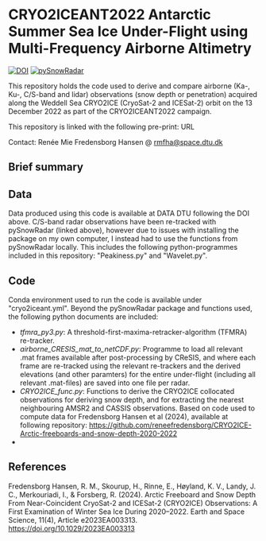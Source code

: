 # CRYO2ICEANT2022 Antarctic Summer Sea Ice Under-Flight using Multi-Frequency Airborne Altimetry
[![DOI](https://badgen.net/badge/DATADTU/10.11583%2FDTU.26732227/red)](https://figshare.com/s/9626392bca7b9c2a32e9) [![pySnowRadar](https://badgen.net/badge/pySnowRadar/10.5281%2Fzenodo.4071947/blue)](https://github.com/kingjml/pySnowRadar)

This repository holds the code used to derive and compare airborne (Ka-, Ku-, C/S-band and lidar) observations (snow depth or penetration) acquired along the Weddell Sea CRYO2ICE (CryoSat-2 and ICESat-2) orbit on the 13 December 2022 as part of the CRYO2ICEANT2022 campaign. 

This repository is linked with the following pre-print: URL

Contact: Renée Mie Fredensborg Hansen @ rmfha@space.dtu.dk

## Brief summary


## Data
Data produced using this code is available at DATA DTU following the DOI above. 
C/S-band radar observations have been re-tracked with pySnowRadar (linked above), however due to issues with installing the package on my own computer, I instead had to use the functions from pySnowRadar locally. This includes the following python-programmes included in this repository: "Peakiness.py" and "Wavelet.py".

## Code
Conda environment used to run the code is available under "cryo2iceant.yml". Beyond the pySnowRadar package and functions used, the following python documents are included: 
- _tfmra_py3.py_: A threshold-first-maxima-retracker-algorithm (TFMRA) re-tracker.
- _airborne_CRESIS_mat_to_netCDF.py_: Programme to load all relevant .mat frames available after post-processing by CReSIS, and where each frame are re-tracked using the relevant re-trackers and the derived elevations (and other paramters) for the entire under-flight (including all relevant .mat-files) are saved into one file per radar.
- _CRYO2ICE_func.py_: Functions to derive the CRYO2ICE collocated observations for deriving snow depth, and for extracting the nearest neighbouring AMSR2 and CASSIS observations. Based on code used to compute data for Fredensborg Hansen et al (2024), available at following repository: https://github.com/reneefredensborg/CRYO2ICE-Arctic-freeboards-and-snow-depth-2020-2022
- 

## References
Fredensborg Hansen, R. M., Skourup, H., Rinne, E., Høyland, K. V., Landy, J. C., Merkouriadi, I., & Forsberg, R. (2024). Arctic Freeboard and Snow Depth From Near-Coincident CryoSat-2 and ICESat-2 (CRYO2ICE) Observations: A First Examination of Winter Sea Ice During 2020–2022. Earth and Space Science, 11(4), Article e2023EA003313. https://doi.org/10.1029/2023EA003313
